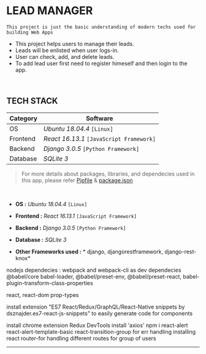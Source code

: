 # LEAD MANAGER

`This project is just the basic understanding of modern techs used for building Web Apps`

* This project helps users to manage their leads.
* Leads will be enlisted when user logs-in.
* User can check, add, and delete leads.
* To add lead user first need to register himeself and then login to the app.<br>
<br>

## TECH STACK

| Category | Software |
| -------- | ---------|
| OS | *Ubuntu 18.04.4* `[Linux]` |
| Frontend | *React 16.13.1* `[JavaScript Framework]` |
| Backend | *Django 3.0.5* `[Python Framework]` |
| Database | *SQLite 3* |


> For more details about packages, libraries, and dependecies used in this app, please refer [Pipfile](https://github.com/cod-lab/django-react-redux_projects/blob/master/1_lead-manager/Pipfile) & [package.json](https://github.com/cod-lab/django-react-redux_projects/blob/master/1_lead-manager/package.json)

<br>

* **OS :** *Ubuntu 18.04.4* `[Linux]`
* **Frontend :** *React 16.13.1* `[JavaScript Framework]`
* **Backend :** *Django 3.0.5* `[Python Framework]`
* **Database :** *SQLite 3*


* **Other Frameworks used :** *
    django, djangorestframework, django-rest-knox*

nodejs
dependecies : webpack and webpack-cli as dev dependecies
                @babel/core babel-loader, @babel/preset-env, @babel/preset-react, babel-plugin-transform-class-properties

react, react-dom prop-types

install extension "ES7 React/Redux/GraphQL/React-Native snippets by dsznajder.es7-react-js-snippets" to easily generate code for components

install chrome extension Redux DevTools
install 'axios'
npm i react-alert react-alert-template-basic react-transition-group for err handling
installing react router-for handling different routes for group of users

---
